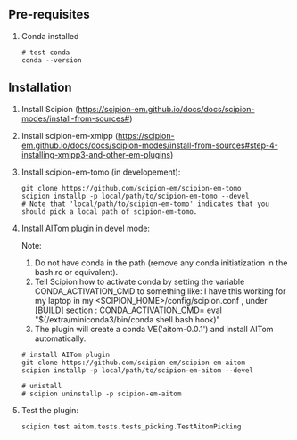 ## Pre-requisites
1. Conda installed
   ```
   # test conda
   conda --version
   ```

## Installation
1. Install Scipion (https://scipion-em.github.io/docs/docs/scipion-modes/install-from-sources#)

2. Install scipion-em-xmipp (https://scipion-em.github.io/docs/docs/scipion-modes/install-from-sources#step-4-installing-xmipp3-and-other-em-plugins)

3. Install scipion-em-tomo (in developement):
   ```
   git clone https://github.com/scipion-em/scipion-em-tomo
   scipion installp -p local/path/to/scipion-em-tomo --devel
   # Note that 'local/path/to/scipion-em-tomo' indicates that you should pick a local path of scipion-em-tomo.
   ```

4. Install AITom plugin in devel mode:

   Note:
   1. Do not have conda in the path (remove any conda initiatization in the bash.rc or equivalent).
   2. Tell Scipion how to activate conda by setting the variable CONDA_ACTIVATION_CMD to something like: I have this working for my laptop in my <SCIPION_HOME>/config/scipion.conf , under [BUILD] section : CONDA_ACTIVATION_CMD= eval "$(/extra/miniconda3/bin/conda shell.bash hook)"
   3. The plugin will create a conda VE('aitom-0.0.1') and install AITom automatically.
   ```
   # install AITom plugin
   git clone https://github.com/scipion-em/scipion-em-aitom
   scipion installp -p local/path/to/scipion-em-aitom --devel
   
   # unistall
   # scipion uninstallp -p scipion-em-aitom
   ```

5. Test the plugin:
   ```
   scipion test aitom.tests.tests_picking.TestAitomPicking
   ```
   
